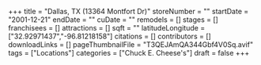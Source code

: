 +++
title = "Dallas, TX (13364 Montfort Dr)"
storeNumber = ""
startDate = "2001-12-21"
endDate = ""
cuDate = ""
remodels = []
stages = []
franchisees = []
attractions = []
sqft = ""
latitudeLongitude = ["32.92971437","-96.81218158"]
citations = []
contributors = []
downloadLinks = []
pageThumbnailFile = "T3QEJAmQA344Gbf4V0Sq.avif"
tags = ["Locations"]
categories = ["Chuck E. Cheese's"]
draft = false
+++
